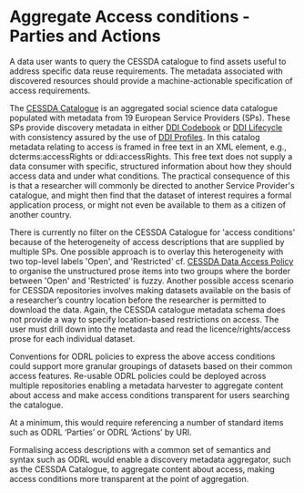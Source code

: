 # Aggregate Access conditions - Parties and Actions 

A data user wants to query the CESSDA catalogue to find assets useful to address specific data reuse requirements.  The metadata associated with discovered resources should provide a machine-actionable specification of access requirements. 

 The [CESSDA Catalogue](https://datacatalogue.cessda.eu/) is an aggregated social science data catalogue  populated with metadata from 19 European Service Providers (SPs). These SPs provide discovery metadata in either [DDI Codebook](https://ddialliance.org/Specification/DDI-Codebook/2.5/) or [DDI Lifecycle](https://ddialliance.org/Specification/DDI-Lifecycle/3.2/) with consistency assured by the use of [DDI Profiles](https://github.com/cessda/cessda.metadata.profiles). In this catalog metadata relating to access is framed in free text in an XML element, e.g., dcterms:accessRights or ddi:accessRights. This free text does not supply a data consumer with specific, structured information about how they should access data and under what conditions. The practical consequence of this is that a researcher will commonly be directed to another Service Provider's catalogue, and might then find that the dataset of interest requires a formal application process, or might not even be available to them as a citizen of another country.

 There is currently no filter on the CESSDA Catalogue for 'access conditions' because of the heterogeneity of access descriptions that are supplied by multiple SPs. One possible approach is to overlay this heterogeneity with two top-level labels 'Open', and 'Restricted' cf. [CESSDA Data Access Policy](https://zenodo.org/record/6722000) to organise the unstructured prose items into two groups where the border between 'Open' and 'Restricted' is fuzzy.  Another possible access scenario for CESSDA repositories involves making datasets available on the basis of a researcher’s country location before the researcher is permitted to download the data. Again, the CESSDA catalogue metadata schema does not provide a way to specify location-based restrictions on access. The user must drill down into the metadasta and read the licence/rights/access prose for each individual dataset.

Conventions for ODRL policies to express the above access conditions could support more granular groupings of datasets based on their common access features. Re-usable ODRL policies could be deployed across multiple repositories enabling a metadata harvester to aggregate content about access and make access conditions transparent for users searching the catalogue.

At a minimum, this would require referencing a number of standard items such as ODRL ‘Parties’ or ODRL ‘Actions’ by URI.

Formalising access descriptions with a common set of semantics and syntax such as ODRL would enable a discovery metadata aggregator, such as the CESSDA Catalogue, to aggregate content about access, making access conditions more transparent at the point of aggregation.